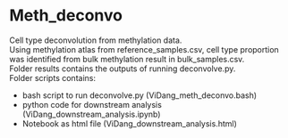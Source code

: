 # Meth_deconvo
Cell type deconvolution from methylation data. <br>
Using methylation atlas from reference_samples.csv, cell type proportion was identified from bulk methylation result in bulk_samples.csv.<br>
Folder results contains the outputs of running deconvolve.py. <br>
Folder scripts contains:
- bash script to run deconvolve.py (ViDang_meth_deconvo.bash)
- python code for downstream analysis (ViDang_downstream_analysis.ipynb)
- Notebook as html file (ViDang_downstream_analysis.html)

